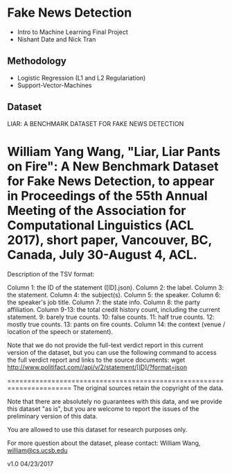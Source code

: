 # Fake News Detection
- Intro to Machine Learning Final Project
- Nishant Date and Nick Tran

## Methodology
- Logistic Regression (L1 and L2 Regulariation)
- Support-Vector-Machines

## Dataset

LIAR: A BENCHMARK DATASET FOR FAKE NEWS DETECTION

William Yang Wang, "Liar, Liar Pants on Fire": A New Benchmark Dataset for Fake News Detection, to appear in Proceedings of the 55th Annual Meeting of the Association for Computational Linguistics (ACL 2017), short paper, Vancouver, BC, Canada, July 30-August 4, ACL.
=====================================================================
Description of the TSV format:

Column 1: the ID of the statement ([ID].json).
Column 2: the label.
Column 3: the statement.
Column 4: the subject(s).
Column 5: the speaker.
Column 6: the speaker's job title.
Column 7: the state info.
Column 8: the party affiliation.
Column 9-13: the total credit history count, including the current statement.
9: barely true counts.
10: false counts.
11: half true counts.
12: mostly true counts.
13: pants on fire counts.
Column 14: the context (venue / location of the speech or statement).

Note that we do not provide the full-text verdict report in this current version of the dataset,
but you can use the following command to access the full verdict report and links to the source documents:
wget http://www.politifact.com//api/v/2/statement/[ID]/?format=json

======================================================================
The original sources retain the copyright of the data.

Note that there are absolutely no guarantees with this data,
and we provide this dataset "as is",
but you are welcome to report the issues of the preliminary version
of this data.

You are allowed to use this dataset for research purposes only.

For more question about the dataset, please contact:
William Wang, william@cs.ucsb.edu

v1.0 04/23/2017

